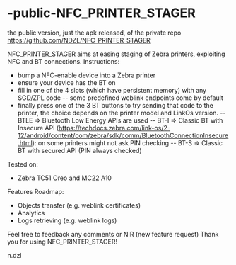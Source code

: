 # -public-NFC_PRINTER_STAGER
the public version, just the apk released, of the private repo https://github.com/NDZL/NFC_PRINTER_STAGER

NFC_PRINTER_STAGER aims at easing staging of Zebra printers, exploiting NFC and BT connections.
Instructions:
- bump a NFC-enable device into a Zebra printer
- ensure your device has the BT on
- fill in one of the 4 slots (which have persistent memory) with any SGD/ZPL code
-- some predefined weblink endpoints come by default
- finally press one of the 3 BT buttons to try sending that code to the printer, the choice depends on the printer model and LinkOs version.
-- BTLE => Bluetooth Low Energy APIs are used
-- BT-I => Classic BT with Insecure API (https://techdocs.zebra.com/link-os/2-12/android/content/com/zebra/sdk/comm/BluetoothConnectionInsecure.html): on some printers might not ask PIN checking
-- BT-S => Classic BT with secured API (PIN always checked)

Tested on:
- Zebra TC51 Oreo and MC22 A10

Features Roadmap:
- Objects transfer (e.g. weblink certificates)
- Analytics 
- Logs retrieving (e.g. weblink logs)

Feel free to feedback any comments or NIR (new feature request)
Thank you for using NFC_PRINTER_STAGER!

n.dzl
